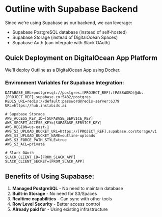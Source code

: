 # Outline with Supabase Backend

Since we're using Supabase as our backend, we can leverage:
- Supabase PostgreSQL database (instead of self-hosted)
- Supabase Storage (instead of DigitalOcean Spaces)
- Supabase Auth (can integrate with Slack OAuth)

## Quick Deployment on DigitalOcean App Platform

We'll deploy Outline as a DigitalOcean App using Docker.

### Environment Variables for Supabase Integration:

```
DATABASE_URL=postgresql://postgres.[PROJECT_REF]:[PASSWORD]@db.[PROJECT_REF].supabase.co:5432/postgres
REDIS_URL=redis://default:password@redis-server:6379
URL=https://hub.instabids.ai

# Supabase Storage
AWS_ACCESS_KEY_ID=[SUPABASE_SERVICE_KEY]
AWS_SECRET_ACCESS_KEY=[SUPABASE_SERVICE_KEY]
AWS_REGION=us-east-1
AWS_S3_UPLOAD_BUCKET_URL=https://[PROJECT_REF].supabase.co/storage/v1
AWS_S3_UPLOAD_BUCKET_NAME=outline-uploads
AWS_S3_FORCE_PATH_STYLE=true
AWS_S3_ACL=private

# Slack OAuth
SLACK_CLIENT_ID=[FROM_SLACK_APP]
SLACK_CLIENT_SECRET=[FROM_SLACK_APP]
```

## Benefits of Using Supabase:

1. **Managed PostgreSQL** - No need to maintain database
2. **Built-in Storage** - No need for S3/Spaces
3. **Realtime capabilities** - Can sync with other tools
4. **Row Level Security** - Better access control
5. **Already paid for** - Using existing infrastructure
